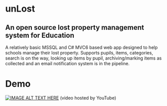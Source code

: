 # unLost
## An open source lost property management system for Education

A relatively basic MSSQL and C# MVC6 based web app designed to help schools manage their lost property. Supports
pupils, items, categories, search is on the way, looking up items by pupil, archiving/marking items as collected and 
an email notification system is in the pipeline.

# Demo
[![IMAGE ALT TEXT HERE](http://img.youtube.com/vi/Ilf8p81Oy0g/0.jpg)](http://www.youtube.com/watch?v=Ilf8p81Oy0g)
(video hosted by YouTube)
